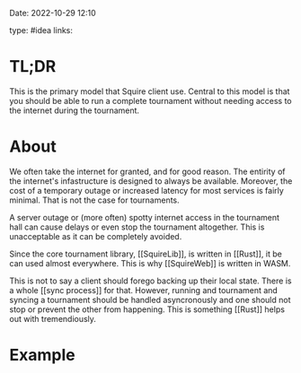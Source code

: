 Date: 2022-10-29 12:10

type: #idea
links: 

# TL;DR
This is the primary model that Squire client use. Central to this model is that you should be able to run a complete tournament without needing access to the internet during the tournament.

# About
We often take the internet for granted, and for good reason. The entirity of the internet's infastructure is designed to always be available. Moreover, the cost of a temporary outage or increased latency for most services is fairly minimal. That is not the case for tournaments. 

A server outage or (more often) spotty internet access in the tournament hall can cause delays or even stop the tournament altogether. This is unacceptable as it can be completely avoided.

Since the core tournament library, [[SquireLib]], is written in [[Rust]], it be can used almost everywhere. This is why [[SquireWeb]] is written in WASM.

This is not to say a client should forego backing up their local state. There is a whole [[sync process]] for that. However, running and tournament and syncing a tournament should be handled asyncronously and one should not stop or prevent the other from happening. This is something [[Rust]] helps out with tremendiously.

# Example

